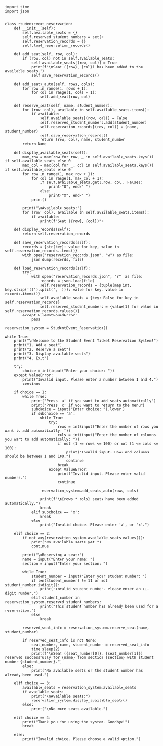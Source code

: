     import time
    import json

    
    class StudentEvent_Reservation:
        def __init__(self):
            self.available_seats = {}
            self.reserved_student_numbers = set()
            self.reservation_records = {}
            self.load_reservation_records()
    
        def add_seat(self, row, col):
            if (row, col) not in self.available_seats:
                self.available_seats[(row, col)] = True
                print(f"\nSeat ({row}, {col}) has been added to the available seats.")
                self.save_reservation_records()
    
        def add_seats_auto(self, rows, cols):
            for row in range(1, rows + 1):
                for col in range(1, cols + 1):
                    self.add_seat(row, col)
    
        def reserve_seat(self, name, student_number):
            for (row, col), available in self.available_seats.items():
                if available:
                    self.available_seats[(row, col)] = False
                    self.reserved_student_numbers.add(student_number)
                    self.reservation_records[(row, col)] = (name, student_number)
                    self.save_reservation_records()
                    return (row, col), name, student_number
            return None
    
        def display_available_seats(self):
            max_row = max(row for row, _ in self.available_seats.keys()) if self.available_seats else 0
            max_col = max(col for _, col in self.available_seats.keys()) if self.available_seats else 0
            for row in range(1, max_row + 1):
                for col in range(1, max_col + 1):
                    if self.available_seats.get((row, col), False):
                        print("O", end=" ")
                    else:
                        print("X", end=" ")
                print()
    
            print("\nAvailable seats:")
            for (row, col), available in self.available_seats.items():
                if available:
                    print(f"Seat ({row}, {col})")
    
        def display_records(self):
            return self.reservation_records
    
        def save_reservation_records(self):
            records = {str(key): value for key, value in self.reservation_records.items()}
            with open("reservation_records.json", "w") as file:
                json.dump(records, file)
    
        def load_reservation_records(self):
            try:
                with open("reservation_records.json", "r") as file:
                    records = json.load(file)
                    self.reservation_records = {tuple(map(int, key.strip('()').split(', '))): value for key, value in records.items()}
                    self.available_seats = {key: False for key in self.reservation_records}
                    self.reserved_student_numbers = {value[1] for value in self.reservation_records.values()}
            except FileNotFoundError:
                pass
    
    reservation_system = StudentEvent_Reservation()
    
    while True:
        print("\nWelcome to the Student Event Ticket Reservation System!")
        print("1. Add a seat")
        print("2. Reserve a seat")
        print("3. Display available seats")
        print("4. Exit")
    
        try:
            choice = int(input("Enter your choice: "))
        except ValueError:
            print("Invalid input. Please enter a number between 1 and 4.")
            continue
    
        if choice == 1:
            while True:
                print("Press 'a' if you want to add seats automatically")
                print("Press 'x' if you want to return to the menu")
                subchoice = input("Enter choice: ").lower()
                if subchoice == 'a':
                    while True:
                        try:
                            rows = int(input("Enter the number of rows you want to add automatically: "))
                            cols = int(input("Enter the number of columns you want to add automatically: "))
                            if not (1 <= rows <= 100) or not (1 <= cols <= 100):
                                print("Invalid input. Rows and columns should be between 1 and 100.")
                                continue
                            break
                        except ValueError:
                            print("Invalid input. Please enter valid numbers.")
                            continue
    
                    reservation_system.add_seats_auto(rows, cols)
    
                    print(f"\n{rows * cols} seats have been added automatically.")
                    break
                elif subchoice == 'x':
                    break
                else:
                    print("Invalid choice. Please enter 'a', or 'x'.")
    
        elif choice == 2:
            if not any(reservation_system.available_seats.values()):
                print("No available seats yet.")
                continue
    
            print("\nReserving a seat:")
            name = input("Enter your name: ")
            section = input("Enter your section: ")
    
            while True:
                student_number = input("Enter your student number: ")
                if len(student_number) != 11 or not student_number.isdigit():
                    print("Invalid student number. Please enter an 11-digit number.")
                elif student_number in reservation_system.reserved_student_numbers:
                    print("This student number has already been used for a reservation.")
                else:
                    break
    
            reserved_seat_info = reservation_system.reserve_seat(name, student_number)
    
            if reserved_seat_info is not None:
                seat_number, name, student_number = reserved_seat_info
                time.sleep(2)
                print(f"\nSeat ({seat_number[0]}, {seat_number[1]}) reserved successfully for {name} from section {section} with student number {student_number}.")
            else:
                print("No available seats or the student number has already been used.")
    
        elif choice == 3:
            available_seats = reservation_system.available_seats
            if available_seats:
                print("\nAvailable seats:")
                reservation_system.display_available_seats()
            else:
                print("\nNo more seats available.")
    
        elif choice == 4:
            print("Thank you for using the system. Goodbye!")
            break
    
        else:
            print("Invalid choice. Please choose a valid option.")

